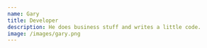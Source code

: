 ```yaml
---
name: Gary
title: Developer
description: He does business stuff and writes a little code.
image: /images/gary.png
---
```


